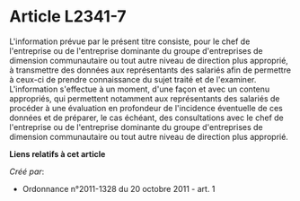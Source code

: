 # Article L2341-7

L'information prévue par le présent titre consiste, pour le chef de l'entreprise ou de l'entreprise dominante du groupe
d'entreprises de dimension communautaire ou tout autre niveau de direction plus approprié, à transmettre des données aux
représentants des salariés afin de permettre à ceux-ci de prendre connaissance du sujet traité et de l'examiner.
L'information s'effectue à un moment, d'une façon et avec un contenu appropriés, qui permettent notamment aux représentants
des salariés de procéder à une évaluation en profondeur de l'incidence éventuelle de ces données et de préparer, le cas
échéant, des consultations avec le chef de l'entreprise ou de l'entreprise dominante du groupe d'entreprises de dimension
communautaire ou tout autre niveau de direction plus approprié.

**Liens relatifs à cet article**

_Créé par_:

  - Ordonnance n°2011-1328 du 20 octobre 2011 - art. 1
